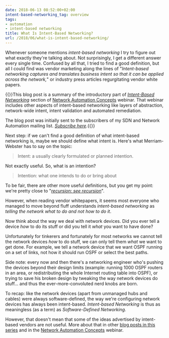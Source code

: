 ```yaml
---
date: 2018-06-13 08:52:00+02:00
intent-based-networking_tag: overview
tags:
- automation
- intent-based networking
title: What Is Intent-Based Networking?
url: /2018/06/what-is-intent-based-networking/
---
```

Whenever someone mentions *intent-based networking* I try to figure out what exactly they're talking about. Not surprisingly, I get a different answer every single time. Confused by all that, I tried to find a good definition, but all I could find was vendor marketing along the lines of "*Intent-based networking captures and translates business intent so that it can be applied across the network,*" or industry press articles regurgitating vendor white papers.
<!--more-->
{{<note info>}}This blog post is a summary of the introductory part of [*Intent-Based Networking*](https://my.ipspace.net/bin/list?id=AutConcepts#INTENT) section of [Network Automation Concepts](https://www.ipspace.net/Network_Automation_Concepts) webinar. That webinar includes other aspects of intent-based networking like layers of abstraction, network-wide intent, intent validation and automated remediation.

The blog post was initially sent to the subscribers of my SDN and Network Automation mailing list. *[*Subscribe here*](http://www.ipspace.net/Subscribe/Five_SDN_Tips)*.{{</note>}}

Next step: if we can't find a good definition of what intent-based networking is, maybe we should define what intent is. Here's what Merriam-Webster has to say on the topic:

> Intent: a usually clearly formulated or planned intention.

Not exactly useful. So, what is an intention?

> Intention: what one intends to do or bring about

To be fair, there are other more useful definitions, but you get my point: we're pretty close to "[*recursion: see recursion*](http://www.catb.org/jargon/html/R/recursion.html)".

However, when reading vendor whitepapers, it seems most everyone who managed to move beyond fluff understands *intent-based networking* as *telling the network what to do and not how to do it*.

Now think about the way we deal with network devices. Did you ever tell a device *how* to do its stuff or did you tell it *what* you want to have done?

Unfortunately for tinkerers and fortunately for most networks we cannot tell the network devices *how* to do stuff, we can only tell them *what* we want to get done. For example, we tell a network device that we want OSPF running on a set of links, not how it should run OSPF or select the best paths.

Side note: every now and then there's a networking engineer who's pushing the devices beyond their design limits (example: running 1000 OSPF routers in an area, or redistributing the whole Internet routing table into OSPF), or trying to save his broken design by tweaking the way network devices do stuff... and thus the ever-more-convoluted nerd knobs are born.

To recap: like the network devices (apart from unmanaged hubs and cables) were always software-defined, the way we're configuring network devices has always been intent-based. *Intent-based Networking* is thus as meaningless (as a term) as *Software-Defined Networking*.

However, that doesn't mean that some of the ideas advertised by intent-based vendors are not useful. More about that in other [blog posts in this series](/tag/intent-based-networking/) and in the [Network Automation Concepts](https://www.ipspace.net/Network_Automation_Concepts) webinar.
